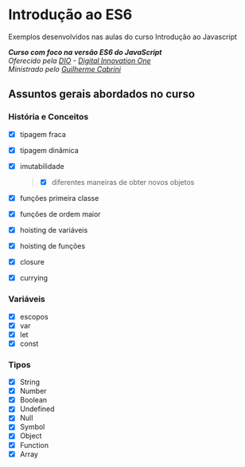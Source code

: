 # Introdução ao ES6
Exemplos desenvolvidos nas aulas do curso Introdução ao Javascript

_**Curso com foco na versão ES6 do JavaScript**_\
_Oferecido pela [DIO](https://digitalinnovation.one/) - [Digital Innovation One](https://github.com/digitalinnovationone)_\
_Ministrado pelo [Guilherme Cabrini](https://github.com/guilhermecabrini/introducao-ao-javascript-dio)_

## Assuntos gerais abordados no curso

### História e Conceitos

-   [x] tipagem fraca
-   [x] tipagem dinâmica
-   [x] imutabilidade
    
    > -   [x] diferentes maneiras de obter novos objetos
-   [x] funções primeira classe
-   [x] funções de ordem maior
-   [x] hoisting de variáveis
-   [x] hoisting de funções
-   [x] closure
-   [x] currying

### Variáveis

-   [x] escopos
-   [x] var
-   [x] let
-   [x] const

### Tipos

-   [x] String
-   [x] Number
-   [x] Boolean
-   [x] Undefined
-   [x] Null
-   [x] Symbol
-   [x] Object
-   [x] Function
-   [x] Array
